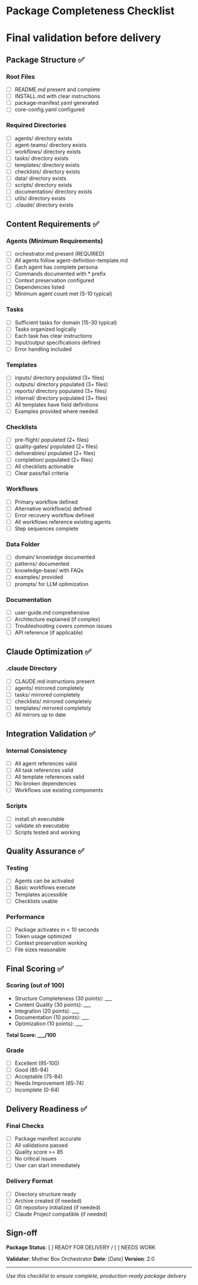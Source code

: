 # Package Completeness Checklist
# Final validation before delivery

## Package Structure ✅

### Root Files
- [ ] README.md present and complete
- [ ] INSTALL.md with clear instructions
- [ ] package-manifest.yaml generated
- [ ] core-config.yaml configured

### Required Directories
- [ ] agents/ directory exists
- [ ] agent-teams/ directory exists
- [ ] workflows/ directory exists
- [ ] tasks/ directory exists
- [ ] templates/ directory exists
- [ ] checklists/ directory exists
- [ ] data/ directory exists
- [ ] scripts/ directory exists
- [ ] documentation/ directory exists
- [ ] utils/ directory exists
- [ ] .claude/ directory exists

## Content Requirements ✅

### Agents (Minimum Requirements)
- [ ] orchestrator.md present (REQUIRED)
- [ ] All agents follow agent-definition-template.md
- [ ] Each agent has complete persona
- [ ] Commands documented with * prefix
- [ ] Context preservation configured
- [ ] Dependencies listed
- [ ] Minimum agent count met (5-10 typical)

### Tasks
- [ ] Sufficient tasks for domain (15-30 typical)
- [ ] Tasks organized logically
- [ ] Each task has clear instructions
- [ ] Input/output specifications defined
- [ ] Error handling included

### Templates
- [ ] inputs/ directory populated (3+ files)
- [ ] outputs/ directory populated (3+ files)
- [ ] reports/ directory populated (3+ files)
- [ ] internal/ directory populated (3+ files)
- [ ] All templates have field definitions
- [ ] Examples provided where needed

### Checklists
- [ ] pre-flight/ populated (2+ files)
- [ ] quality-gates/ populated (2+ files)
- [ ] deliverables/ populated (2+ files)
- [ ] completion/ populated (2+ files)
- [ ] All checklists actionable
- [ ] Clear pass/fail criteria

### Workflows
- [ ] Primary workflow defined
- [ ] Alternative workflow(s) defined
- [ ] Error recovery workflow defined
- [ ] All workflows reference existing agents
- [ ] Step sequences complete

### Data Folder
- [ ] domain/ knowledge documented
- [ ] patterns/ documented
- [ ] knowledge-base/ with FAQs
- [ ] examples/ provided
- [ ] prompts/ for LLM optimization

### Documentation
- [ ] user-guide.md comprehensive
- [ ] Architecture explained (if complex)
- [ ] Troubleshooting covers common issues
- [ ] API reference (if applicable)

## Claude Optimization ✅

### .claude Directory
- [ ] CLAUDE.md instructions present
- [ ] agents/ mirrored completely
- [ ] tasks/ mirrored completely
- [ ] checklists/ mirrored completely
- [ ] templates/ mirrored completely
- [ ] All mirrors up to date

## Integration Validation ✅

### Internal Consistency
- [ ] All agent references valid
- [ ] All task references valid
- [ ] All template references valid
- [ ] No broken dependencies
- [ ] Workflows use existing components

### Scripts
- [ ] install.sh executable
- [ ] validate.sh executable
- [ ] Scripts tested and working

## Quality Assurance ✅

### Testing
- [ ] Agents can be activated
- [ ] Basic workflows execute
- [ ] Templates accessible
- [ ] Checklists usable

### Performance
- [ ] Package activates in < 10 seconds
- [ ] Token usage optimized
- [ ] Context preservation working
- [ ] File sizes reasonable

## Final Scoring ✅

### Scoring (out of 100)
- Structure Completeness (30 points): ___
- Content Quality (30 points): ___
- Integration (20 points): ___
- Documentation (10 points): ___
- Optimization (10 points): ___

**Total Score: ___/100**

### Grade
- [ ] Excellent (95-100)
- [ ] Good (85-94)
- [ ] Acceptable (75-84)
- [ ] Needs Improvement (65-74)
- [ ] Incomplete (0-64)

## Delivery Readiness ✅

### Final Checks
- [ ] Package manifest accurate
- [ ] All validations passed
- [ ] Quality score >= 85
- [ ] No critical issues
- [ ] User can start immediately

### Delivery Format
- [ ] Directory structure ready
- [ ] Archive created (if needed)
- [ ] Git repository initialized (if needed)
- [ ] Claude Project compatible (if needed)

## Sign-off

**Package Status**: [ ] READY FOR DELIVERY / [ ] NEEDS WORK

**Validator**: Mother Box Orchestrator
**Date**: [Date]
**Version**: 2.0

---
*Use this checklist to ensure complete, production-ready package delivery*